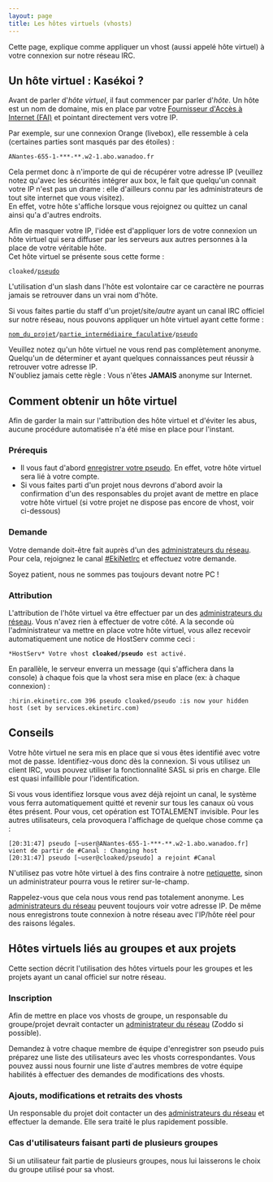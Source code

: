 ```yaml
---
layout: page
title: Les hôtes virtuels (vhosts)
---
```


Cette page, explique comme appliquer un vhost (aussi appelé hôte virtuel) à votre connexion sur notre réseau IRC.


## Un hôte virtuel : Kasékoi ?
Avant de parler d'*hôte virtuel*, il faut commencer par parler d'*hôte*.
Un hôte est un nom de domaine, mis en place par votre [Fournisseur d'Accès à Internet (FAI)](https://fr.wikipedia.org/wiki/Fournisseur_d%27acc%C3%A8s_%C3%A0_Internet) et pointant directement vers votre IP.

Par exemple, sur une connexion Orange (livebox), elle ressemble à cela (certaines parties sont masqués par des étoiles) :
<pre><code>ANantes-655-1-***-**.w2-1.abo.wanadoo.fr
</code></pre>

Cela permet donc à n'importe de qui de récupérer votre adresse IP (veuillez notez qu'avec les sécurités intégrer aux box, le fait que quelqu'un connait votre IP n'est pas un drame : elle d'ailleurs connu par les administrateurs de tout site internet que vous visitez).  
En effet, votre hôte s'affiche lorsque vous rejoignez ou quittez un canal ainsi qu'a d'autres endroits.

Afin de masquer votre IP, l'idée est d'appliquer lors de votre connexion un hôte virtuel qui sera diffuser par les serveurs aux autres personnes à la place de votre véritable hôte.  
Cet hôte virtuel se présente sous cette forme :
<pre><code>cloaked/<u>pseudo</u>
</code></pre>
L'utilisation d'un slash dans l'hôte est volontaire car ce caractère ne pourras jamais se retrouver dans un vrai nom d'hôte.

Si vous faites partie du staff d'un projet/site/*autre* ayant un canal IRC officiel sur notre réseau, nous pouvons appliquer un hôte virtuel ayant cette forme :
<pre><code><u>nom_du_projet</u>/<u>partie_intermédiaire_faculative</u>/<u>pseudo</u>
</code></pre>

Veuillez notez qu'un hôte virtuel ne vous rend pas complètement anonyme. Quelqu'un de déterminer et ayant quelques connaissances peut réussir à retrouver votre adresse IP.  
N'oubliez jamais cette règle : Vous n'êtes **JAMAIS** anonyme sur Internet.


## Comment obtenir un hôte virtuel
Afin de garder la main sur l'attribution des hôte virtuel et d'éviter les abus, aucune procédure automatisée n'a été mise en place pour l'instant.

### Prérequis
* Il vous faut d'abord [enregistrer votre pseudo](services.html#enregistrer-son-pseudo). En effet, votre hôte virtuel sera lié à votre compte.
* Si vous faites parti d'un projet nous devrons d'abord avoir la confirmation d'un des responsables du projet avant de mettre en place votre hôte virtuel
(si votre projet ne dispose pas encore de vhost, voir ci-dessous)

### Demande
Votre demande doit-être fait auprès d'un des [administrateurs du réseau](/equipe.html).
Pour cela, rejoignez le canal [#EkiNetIrc](irc://irc.ekinetirc.fr.nf/#EkiNetIrc) et effectuez votre demande.

Soyez patient, nous ne sommes pas toujours devant notre PC !

### Attribution
L'attribution de l'hôte virtuel va être effectuer par un des [administrateurs du réseau](/equipe.html). Vous n'avez rien à effectuer de votre côté.
A la seconde où l'administrateur va mettre en place votre hôte virtuel, vous allez recevoir automatiquement une notice de HostServ comme ceci :
<pre><code>*HostServ* Votre vhost <strong>cloaked/pseudo</strong> est activé.
</code></pre>
En parallèle, le serveur enverra un message (qui s'affichera dans la console) à chaque fois que la vhost sera mise en place (ex: à chaque connexion) :
<pre><code>:hirin.ekinetirc.com 396 pseudo cloaked/pseudo :is now your hidden host (set by services.ekinetirc.com)
</code></pre>


## Conseils
Votre hôte virtuel ne sera mis en place que si vous êtes identifié avec votre mot de passe. Identifiez-vous donc dès la connexion.
Si vous utilisez un client IRC, vous pouvez utiliser la fonctionnalité SASL si pris en charge. Elle est quasi infaillible pour l'identification.

Si vous vous identifiez lorsque vous avez déjà rejoint un canal, le système vous ferra automatiquement quitté et revenir sur tous les canaux où vous êtes présent.
Pour vous, cet opération est TOTALEMENT invisible. Pour les autres utilisateurs, cela provoquera l'affichage de quelque chose comme ça :
<pre><code>[20:31:47] pseudo [~user@ANantes-655-1-***-**.w2-1.abo.wanadoo.fr] vient de partir de #Canal : Changing host
[20:31:47] pseudo [~user@cloaked/pseudo] a rejoint #Canal
</code></pre>

N'utilisez pas votre hôte virtuel à des fins contraire à notre [netiquette](/netiquette/), sinon un administrateur pourra vous le retirer sur-le-champ.

Rappelez-vous que cela nous vous rend pas totalement anonyme. Les [administrateurs du réseau](/equipe.html) peuvent toujours voir votre adresse IP.
De même nous enregistrons toute connexion à notre réseau avec l'IP/hôte réel pour des raisons légales.


## Hôtes virtuels liés au groupes et aux projets
Cette section décrit l'utilisation des hôtes virtuels pour les groupes et les projets ayant un canal officiel sur notre réseau.

### Inscription
Afin de mettre en place vos vhosts de groupe, un responsable du groupe/projet devrait contacter un [administrateur du réseau](/equipe.html) (Zoddo si possible).

Demandez à votre chaque membre de équipe d'enregistrer son pseudo puis préparez une liste des utilisateurs avec les vhosts correspondantes.
Vous pouvez aussi nous fournir une liste d'autres membres de votre équipe habilités à effectuer des demandes de modifications des vhosts.

### Ajouts, modifications et retraits des vhosts
Un responsable du projet doit contacter un des [administrateurs du réseau](/equipe.html) et effectuer la demande.
Elle sera traité le plus rapidement possible.

### Cas d'utilisateurs faisant parti de plusieurs groupes
Si un utilisateur fait partie de plusieurs groupes, nous lui laisserons le choix du groupe utilisé pour sa vhost.
